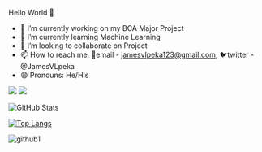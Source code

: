 Hello World 👋


- 🔭 I’m currently working on my BCA Major Project
- 🌱 I’m currently learning Machine Learning
- 👯 I’m looking to collaborate on Project
- 📫 How to reach me: 📧email - jamesvlpeka123@gmail.com, 🐦twitter - @JamesVLpeka
- 😄 Pronouns: He/His


<img src="https://github-readme-stats.vercel.app/api?username=JamesVanlalpeka&&show_icons=true&title_color=ffffff&icon_color=bb2acf&text_color=daf7dc&theme=radical" />

<img src="https://github-readme-stats.vercel.app/api/top-langs/?username=JamesVanlalpeka&layout=compact)](https://github.com/anuraghazra/github-readme-stats" />

![GitHub Stats](https://github-readme-stats.vercel.app/api?username=JamesVanlalpeka&&show_icons=true&title_color=ffffff&icon_color=bb2acf&text_color=daf7dc&theme=radical)

[![Top Langs](https://github-readme-stats.vercel.app/api/top-langs/?username=JamesVanlalpeka&layout=compact)](https://github.com/anuraghazra/github-readme-stats)



![github1](https://user-images.githubusercontent.com/66527505/158826289-057a4570-865a-4b9c-801e-a127efff8638.gif)






